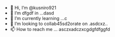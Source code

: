 - 👋 Hi, I’m @kusniro921
- 👀 I’m dfgdf in ...dasd
- 🌱 I’m currently learning ...с
- 💞️ I’m looking to collab45sd2orate on .asdcxz..
- 📫 How to reach me ...
asczxadczxcgdgfdfggfd
<!---asd
kusniro921/kusniro921 is a ✨ special ✨ repository because its `README.md` (this file) appears on your GitHub profile.
You can click the Preview link to take a look at your changes.
--->
